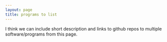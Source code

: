 ```yaml
---
layout: page
title: programs to list
---
```


I think we can include short description and links to github repos to multiple software/programs from this page.
